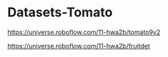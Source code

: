 # Datasets-Tomato
https://universe.roboflow.com/11-hwa2b/tomato9v2

https://universe.roboflow.com/11-hwa2b/fruitdet
